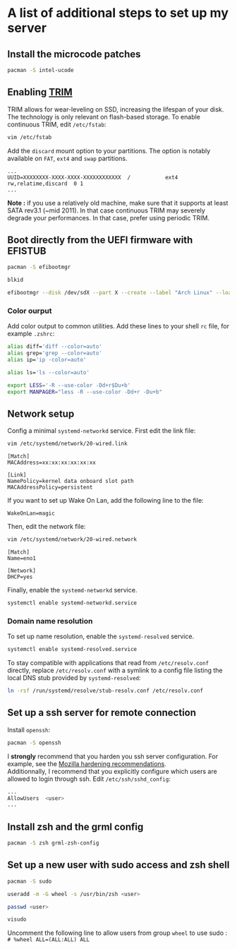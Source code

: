# A list of additional steps to set up my server

## Install the microcode patches
```sh
pacman -S intel-ucode
```

## Enabling [TRIM](https://wiki.archlinux.org/title/Solid_state_drive#TRIM)

TRIM allows for wear-leveling on SSD, increasing the lifespan of your disk. The technology is only relevant on flash-based storage.
To enable continuous TRIM, edit `/etc/fstab`:
```sh
vim /etc/fstab
```
Add the `discard` mount option to your partitions. The option is notably available on `FAT`, `ext4` and `swap` partitions.
```
...
UUID=XXXXXXXX-XXXX-XXXX-XXXXXXXXXXXX  /           ext4 rw,relatime,discard  0 1
...
```

**Note :** if you use a relatively old machine, make sure that it supports at least SATA rev3.1 (~mid 2011). In that case continuous TRIM may severely degrade your performances. In that case, prefer using periodic TRIM.


## Boot directly from the UEFI firmware with EFISTUB
```sh
pacman -S efibootmgr
```
```sh
blkid
```
```sh
efibootmgr --disk /dev/sdX --part X --create --label "Arch Linux" --loader /vmlinuz-linux --unicode 'root=PARTUUID=#rootPARTUUID# resume=PARTUUID=#swapPARTUUID# rw initrd=\intel-ucode.img initrd=\initramfs-linux.img' --verbose
```

### Color ourput

Add color output to common utilities. Add these lines to your shell `rc` file, for example `.zshrc`:

```sh
alias diff='diff --color=auto'
alias grep='grep --color=auto'
alias ip='ip -color=auto'

alias ls='ls --color=auto'

export LESS='-R --use-color -Dd+r$Du+b'
export MANPAGER="less -R --use-color -Dd+r -Du+b"
```

## Network setup

Config a minimal `systemd-networkd` service.
First edit the link file:
```sh
vim /etc/systemd/network/20-wired.link
```
```
[Match]
MACAddress=xx:xx:xx:xx:xx:xx

[Link]
NamePolicy=kernel data onboard slot path
MACAddressPolicy=persistent
```
If you want to set up Wake On Lan, add the following line to the file:
```
WakeOnLan=magic
```

Then, edit the network file:
```sh
vim /etc/systemd/network/20-wired.network
```
```
[Match]
Name=eno1

[Network]
DHCP=yes
```

Finally, enable the `systemd-networkd` service.
```sh
systemctl enable systemd-networkd.service
```

### Domain name resolution

To set up name resolution, enable the `systemd-resolved` service.
```sh
systemctl enable systemd-resolved.service
```

To stay compatible with applications that read from `/etc/resolv.conf` directly, replace `/etc/resolv.conf` with a symlink to a config file listing the local DNS stub provided by `systemd-resolved`:
```sh
ln -rsf /run/systemd/resolve/stub-resolv.conf /etc/resolv.conf
```

## Set up a ssh server for remote connection
Install `openssh`:
```sh
pacman -S openssh
```

I **strongly** recommend that you harden you ssh server configuration. For example, see the [Mozilla hardening recommendations](https://infosec.mozilla.org/guidelines/openssh).  
Additionnally, I recommend that you explicitly configure which users are allowed to login through ssh. Edit `/etc/ssh/sshd_config`:
```sh
...
AllowUsers  <user>
...
```

## Install zsh and the grml config
```sh
pacman -S zsh grml-zsh-config
```

## Set up a new user with sudo access and zsh shell
```sh
pacman -S sudo
```
```sh
useradd -m -G wheel -s /usr/bin/zsh <user>
```
```sh
passwd <user>
```
```sh
visudo
```
Uncomment the following line to allow users from group `wheel` to use sudo :  
`# %wheel ALL=(ALL:ALL) ALL`
